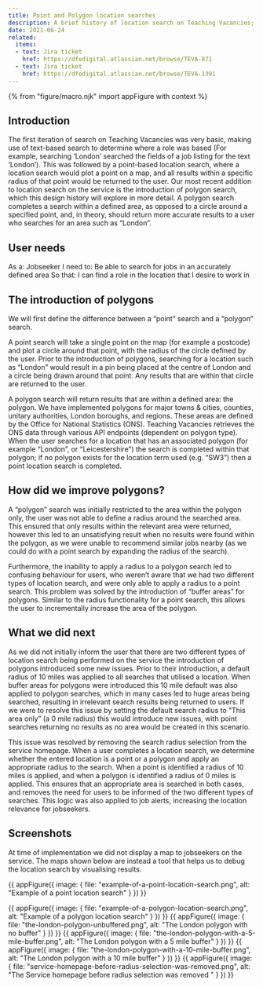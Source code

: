 ```yaml
---
title: Point and Polygon location searches
description: A brief history of location search on Teaching Vacancies; how we transitioned from text based search to a point/polygon location system to provide more accurate search results.
date: 2021-06-24
related:
  items:
  - text: Jira ticket
    href: https://dfedigital.atlassian.net/browse/TEVA-871
  - text: Jira ticket
    href: https://dfedigital.atlassian.net/browse/TEVA-1391
---
```


{% from "figure/macro.njk" import appFigure with context %}

## Introduction
The first iteration of search on Teaching Vacancies was very basic, making use of text-based search to determine where a role was based (For example, searching ‘London’ searched the fields of a job listing for the text ‘London’).
This was followed by a point-based location search, where a location search would plot a point on a map, and all results within a specific radius of that point would be returned to the user.
Our most recent addition to location search on the service is the introduction of polygon search, which this design history will explore in more detail. A polygon search completes a search within a defined area, as opposed to a circle around a specified point, and, in theory, should return more accurate results to a user who searches for an area such as “London”.

## User needs
As a: Jobseeker
I need to: Be able to search for jobs in an accurately defined area
So that: I can find a role in the location that I desire to work in



##  The introduction of polygons

We will first define the difference between a “point” search and a “polygon” search.

A point search will take a single point on the map (for example a postcode) and plot a circle around that point, with the radius of the circle defined by the user. Prior to the introduction of polygons, searching for a location such as “London” would result in a pin being placed at the centre of London and a circle being drawn around that point. Any results that are within that circle are returned to the user.

A polygon search will return results that are within a defined area: the polygon. We have implemented polygons for major towns & cities, counties, unitary authorities, London boroughs, and regions. These areas are defined by the Office for National Statistics (ONS). Teaching Vacancies retrieves the ONS data through various API endpoints (dependent on polygon type).
When the user searches for a location that has an associated polygon (for example “London”, or “Leicestershire”) the search is completed within that polygon; if no polygon exists for the location term used (e.g. “SW3”) then a point location search is completed.


##  How did we improve polygons?

A “polygon” search was initially restricted to the area within the polygon only, the user was not able to define a radius around the searched area. This ensured that only results within the relevant area were returned, however this led to an unsatisfying result when no results were found within the polygon, as we were unable to recommend similar jobs nearby (as we could do with a point search by expanding the radius of the search).

Furthermore, the inability to apply a radius to a polygon search led to confusing behaviour for users, who weren’t aware that we had two different types of location search, and were only able to apply a radius to a point search.
This problem was solved by the introduction of “buffer areas” for polygons. Similar to the radius functionality for a point search, this allows the user to  incrementally increase the area of the polygon.



## What we did next

As we did not initially inform the user that there are two different types of location search being performed on the service the introduction of polygons introduced some new issues. Prior to their introduction, a default radius of 10 miles was applied to all searches that utilised a location. When buffer areas for polygons were introduced this 10 mile default was also applied to polygon searches, which in many cases led to huge areas being searched, resulting in irrelevant search results being returned to users.
If we were to resolve this issue by setting the default search radius to “This area only” (a 0 mile radius) this would introduce new issues, with point searches returning no results as no area would be created in this scenario.

This issue was resolved by removing the search radius selection from the service homepage. When a user completes a location search, we determine whether the entered location is a point or a polygon and apply an appropriate radius to the search. When a point is identified a radius of 10 miles is applied, and when a polygon is identified a radius of 0 miles is applied. This ensures that an appropriate area is searched in both cases, and removes the need for users to be informed of the two different types of searches.
This logic was also applied to job alerts, increasing the location relevance for jobseekers.

## Screenshots
At time of implementation we did not display a map to jobseekers on the service.
The maps shown below are instead a tool that helps us to debug the location search by visualising results.

{{ appFigure({ image: { file: "example-of-a-point-location-search.png", alt: "Example of a point location search" } }) }}

{{ appFigure({
  image: {
    file: "example-of-a-polygon-location-search.png",
    alt: "Example of a polygon location search"
  }
}) }}
{{ appFigure({
  image: {
    file: "the-london-polygon-unbuffered.png",
    alt: "The London polygon with no buffer"
  }
}) }}
{{ appFigure({
  image: {
    file: "the-london-polygon-with-a-5-mile-buffer.png",
    alt: "The London polygon with a 5 mile buffer"
  }
}) }}
{{ appFigure({
  image: {
    file: "the-london-polygon-with-a-10-mile-buffer.png",
    alt: "The London polygon with a 10 mile buffer"
  }
}) }}
{{ appFigure({
  image: {
    file: "service-homepage-before-radius-selection-was-removed.png",
    alt: "The Service homepage before radius selection was removed "
  }
}) }}
